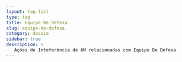 ```yaml
---
layout: tag-list
type: tag
title: Equipe De Defesa
slug: equipe-de-defesa
category: dossie
sidebar: true
description: >
   Ações de Inteferência de AM relacionadas com Equipe De Defesa
---
```

